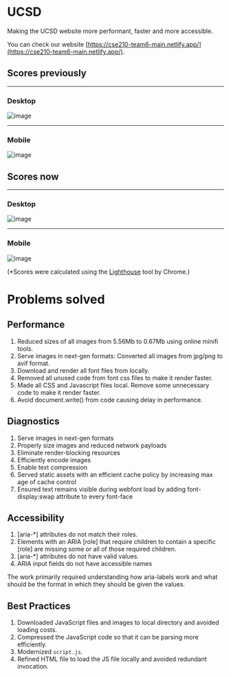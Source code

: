 # UCSD

Making the UCSD website more performant, faster and more accessible.

You can check our website [https://cse210-team6-main.netlify.app/](https://cse210-team6-main.netlify.app/).

## Scores previously
<hr>

### Desktop

![image](https://github.com/CSE-210-Team-6/UCSD-Website/assets/40426312/463cb2f7-47d9-4a50-8bb0-3881d64a05da)

<hr>

### Mobile

![image](https://github.com/CSE-210-Team-6/UCSD-Website/assets/40426312/7138f601-c22f-4476-b0b3-21245b803f76)

  
## Scores now  

<hr>

### Desktop

![image](https://github.com/CSE-210-Team-6/UCSD-Website/assets/40426312/2af50473-0397-4317-b5ce-5f8e164696e7)  

<hr>

### Mobile

![image](https://github.com/CSE-210-Team-6/UCSD-Website/assets/40426312/199f32a3-908e-49f4-9fff-2e6aa16e364e)


  
(\*Scores were calculated using the [Lighthouse](https://developer.chrome.com/docs/lighthouse/overview/) tool by Chrome.)

# Problems solved

## Performance

1. Reduced sizes of all images from 5.56Mb to 0.67Mb using online minifi tools.
2. Serve images in next-gen formats: Converted all images from jpg/png to avif format.
3. Download and render all font files from locally. 
4. Removed all unused code from font css files to make it render faster.
5. Made all CSS and Javascript files local. Remove some unnecessary code to make it render faster.
6. Avoid document.write() from code causing delay in performance.

## Diagnostics

1. Serve images in next-gen formats
2. Properly size images and reduced network payloads
3. Eliminate render-blocking resources
4. Efficiently encode images
5. Enable text compression
6. Served static assets with an efficient cache policy by increasing max age of cache control
7. Ensured text remains visible during webfont load by adding font-display:swap attribute to every font-face

## Accessibility

1. [aria-*] attributes do not match their roles.
2. Elements with an ARIA [role] that require children to contain a specific [role] are missing some or all of those required children.
3. [aria-*] attributes do not have valid values.
4. ARIA input fields do not have accessible names

The work primarily required understanding how aria-labels work and what should be the format in which they should be given the values.

## Best Practices
1. Downloaded JavaScript files and images to local directory and avoided loading costs.
2. Compressed the JavaScript code so that it can be parsing more efficiently.
3. Modernized `script.js`.
4. Refined HTML file to load the JS file locally and avoided redundant invocation.
